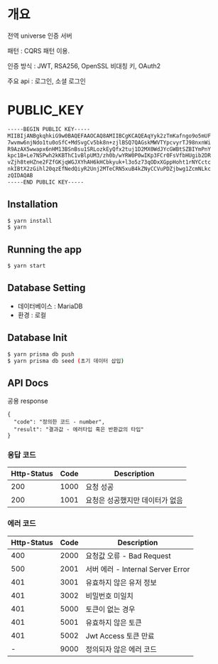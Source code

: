 # 개요

전역 universe 인증 서버

패턴 : CQRS 패턴 이용.

인증 방식 : JWT, RSA256, OpenSSL 비대칭 키, OAuth2

주요 api : 로그인, 소셜 로그인


# PUBLIC_KEY
```bash
-----BEGIN PUBLIC KEY-----
MIIBIjANBgkqhkiG9w0BAQEFAAOCAQ8AMIIBCgKCAQEAqYyk2zTmKafngo9o5mUF
7wvmw6njNdo1tu0oSfC+MdSvgCv5bk8n+zjlBSQ7QAGskMWVTYpcvyrTJ98nxnWi
R9AzAX5wwapx6nHM13BSnBsu1SRLozkEyQfx2tuj1D2MX0WdJYcGWBtSZBIYmPnY
kpc1B+Le7NSPwh2kKBThC1vBlpUM3/zh0b/wYRW0P0wIKp3FCr0FsVfbHUgib2DR
vZjh8teHZne2FZfGKjqWGJXYhAH6kHCbkyuk+l3o5z73qODxXGppHoht1rNYCctc
nkIBtX2zGihl20qzEfNedQiyR2Unj2MTeCRN5xuB4kZNyCCVuPDZjbwg1ZcmNLkc
zQIDAQAB
-----END PUBLIC KEY-----
```

## Installation

```bash
$ yarn install
$ yarn
```

## Running the app

```bash
$ yarn start
```

## Database Setting

- 데이터베이스 : MariaDB
- 환경 : 로컬

## Database Init

```bash
$ yarn prisma db push
$ yarn prisma db seed (초기 데이터 삽입)
```

## API Docs

공용 response

```jsonc
{
  "code": "정의한 코드 - number",
  "result": "결과값 - 에러타입 혹은 반환값의 타입"
}
```

### 응답 코드

| Http-Status | Code | Description                     |
| ----------- | ---- | ------------------------------- |
| 200         | 1000 | 요청 성공                       |
| 200         | 1001 | 요청은 성공했지만 데이터가 없음 |

### 에러 코드

| Http-Status | Code | Description                       |
| ----------- | ---- | --------------------------------- |
| 400         | 2000 | 요청값 오류 - Bad Request         |
| 500         | 2001 | 서버 에러 - Internal Server Error |
| 401         | 3001 | 유효하지 않은 유저 정보           |
| 401         | 3002 | 비밀번호 미일치                   |
| 401         | 5000 | 토큰이 없는 경우                  |
| 401         | 5001 | 유효하지 않은 토큰                |
| 401         | 5002 | Jwt Access 토큰 만료              |
| -           | 9000 | 정의되자 않은 에러 코드           |
